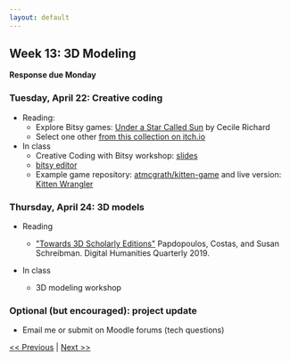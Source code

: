 ```yaml
---
layout: default
---
```


## Week 13: 3D Modeling

**Response due Monday**

### Tuesday, April 22: Creative coding

- Reading:
	- Explore Bitsy games: [Under a Star Called Sun](https://haraiva.itch.io/under-a-star-called-sun) by Cecile Richard
	- Select one other [from this collection on itch.io](https://itch.io/games/made-with-bitsy)
- In class
	- Creative Coding with Bitsy workshop: [slides](https://atmcgrath.github.io/workshops/creative-coding.html#/title-slide)
	- [bitsy editor](https://make.bitsy.org/)
	- Example game repository: [atmcgrath/kitten-game](https://github.com/atmcgrath/kitten-game) and live version: [Kitten Wrangler](https://atmcgrath.github.io/kitten-game/)

### Thursday, April 24: 3D models

- Reading
	- ["Towards 3D Scholarly Editions"](http://digitalhumanities.org:8081/dhq/vol/13/1/000415/000415.html) Papdopoulos, Costas, and Susan Schreibman. Digital Humanities Quarterly 2019.

- In class
	- 3D modeling workshop

### Optional (but encouraged): project update

- Email me or submit on Moodle forums (tech questions)

[<< Previous](12) | [Next >> ](14)